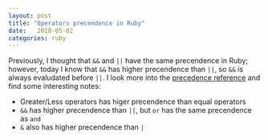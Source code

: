 ```yaml
---
layout: post
title: "Operators precendence in Ruby"
date:   2018-05-02
categories: ruby
---
```


Previously, I thought that `&&` and `||` have the same precendence in Ruby;
however, today I know that `&&` has higher precendence than `||`, so `&&` is
always evaludated before `||`. I look more into the
[precedence reference](https://ruby-doc.org/core-2.2.0/doc/syntax/precedence_rdoc.html)
and find some interesting notes:

- Greater/Less operators has higer precendence than equal operators
- `&&` has higher precendence than `||`, but `or` has the same precendence as
`and`
- `&` also has higher precendence than `|`
